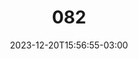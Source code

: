 ---
title: "082"
date: 2023-12-20T15:56:55-03:00
draft: false
autorias: ["Guilherme Vieira"]
plataformas: ["p5•js"]
descricao: "Cria uma série de ondas para cada valor da contagem. As ondas de cada contagem é resultado da soma dos parametros das ondas anterior da contagem anterior com novos parâmetros."
autorias_url: ["https://guilhermevieira.info"]
url: "/formas/082"
---